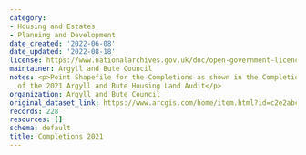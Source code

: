 ```yaml
---
category:
- Housing and Estates
- Planning and Development
date_created: '2022-06-08'
date_updated: '2022-08-18'
license: https://www.nationalarchives.gov.uk/doc/open-government-licence/version/3/
maintainer: Argyll and Bute Council
notes: <p>Point Shapefile for the Completions as shown in the Completions sections
  of the 2021 Argyll and Bute Housing Land Audit</p>
organization: Argyll and Bute Council
original_dataset_link: https://www.arcgis.com/home/item.html?id=c2e2abcb88394cb4bb1735e3ee05414f
records: 228
resources: []
schema: default
title: Completions 2021
---
```

